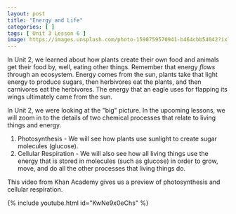 ```yaml
---
layout: post
title: "Energy and Life"
categories: [ ]
tags: [ Unit 3 Lesson 6 ]
image: https://images.unsplash.com/photo-1590759570941-b464cbb54042?ixlib=rb-1.2.1&ixid=eyJhcHBfaWQiOjEyMDd9&auto=format&fit=crop&w=667&q=80
---
```


In Unit 2, we learned about how plants create their own food and animals get their food by, well, eating other things. Remember that energy *flows* through an ecosystem. Energy comes from the sun, plants take that light energy to produce sugars, then herbivores eat the plants, and then carnivores eat the herbivores. The energy that an eagle uses for flapping its wings ultimately came from the sun.

In Unit 2, we were looking at the "big" picture. In the upcoming lessons, we will zoom in to the details of two chemical processes that relate to living things and energy.

1. Photosynthesis - We will see how plants use sunlight to create sugar molecules (glucose). 
2. Cellular Respiration - We will also see how all living things use the energy that is stored in molecules (such as glucose) in order to grow, move, and do all the other processes that living things do.

This video from Khan Academy gives us a preview of photosynthesis and cellular respiration.

{% include youtube.html id="KwNe9x0eChs" %}

